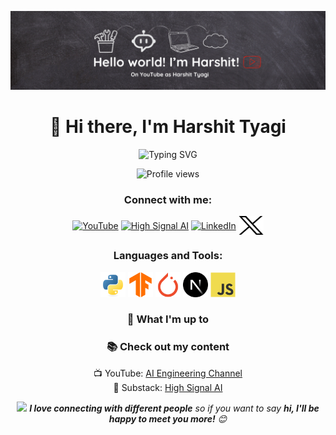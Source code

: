 ![](./github_banner.png)
<h1 align="center">👋 Hi there, I'm Harshit Tyagi</h1>

<p align="center">
  <img src="https://readme-typing-svg.herokuapp.com?font=Fira+Code&pause=1000&color=2986CC&center=true&vCenter=true&width=435&lines=AI+Engineer;Data+Scientist;Open+Source+Enthusiast;Always+learning+new+things" alt="Typing SVG" />
</p>

<p align="center">
  <img src="https://komarev.com/ghpvc/?username=dswharshit&label=Profile%20views&color=0e75b6&style=flat" alt="Profile views" />
</p>

<h3 align="center">Connect with me:</h3>

<p align="center">
  <a href="https://www.youtube.com/channel/UCH-xwLTKQaABNs2QmGxK2bQ" target="_blank"><img align="center" src="https://raw.githubusercontent.com/rahuldkjain/github-profile-readme-generator/master/src/images/icons/Social/youtube.svg" alt="YouTube" height="30" width="40" /></a>
  <a href="https://highsignalai.substack.com/" target="_blank"><img align="center" src="https://raw.githubusercontent.com/simple-icons/simple-icons/develop/icons/substack.svg" alt="High Signal AI" height="30" width="40" /></a>
  <a href="https://linkedin.com/in/tyagiharshit" target="_blank"><img align="center" src="https://raw.githubusercontent.com/rahuldkjain/github-profile-readme-generator/master/src/images/icons/Social/linked-in-alt.svg" alt="LinkedIn" height="30" width="40" /></a>
  <a href="https://x.com/dswharshit" target="_blank"><img align="center" src="https://raw.githubusercontent.com/simple-icons/simple-icons/develop/icons/x.svg" alt="X" height="30" width="40" /></a>
</p>

<h3 align="center">Languages and Tools:</h3>

<p align="center">
  <img src="https://raw.githubusercontent.com/devicons/devicon/master/icons/python/python-original.svg" alt="python" width="40" height="40"/>
  <img src="https://raw.githubusercontent.com/devicons/devicon/master/icons/tensorflow/tensorflow-original.svg" alt="tensorflow" width="40" height="40"/>
  <img src="https://raw.githubusercontent.com/devicons/devicon/master/icons/pytorch/pytorch-original.svg" alt="pytorch" width="40" height="40"/>
  <img src="https://raw.githubusercontent.com/devicons/devicon/master/icons/nextjs/nextjs-original.svg" alt="nextjs" width="40" height="40"/>
  <img src="https://raw.githubusercontent.com/devicons/devicon/master/icons/javascript/javascript-original.svg" alt="javascript" width="40" height="40"/>
</p>

<h3 align="center">🚀 What I'm up to</h3>

<h3 align="center">📚 Check out my content</h3>
<p align="center">
  📺 YouTube: <a href="https://www.youtube.com/channel/UCH-xwLTKQaABNs2QmGxK2bQ" target="_blank">AI Engineering Channel</a><br>
  📝 Substack: <a href="https://highsignalai.substack.com/" target="_blank">High Signal AI</a>
</p>

<p align="center">
  <img src="https://media.giphy.com/media/LnQjpWaON8nhr21vNW/giphy.gif" width="60"> <em><b>I love connecting with different people</b> so if you want to say <b>hi, I'll be happy to meet you more!</b> 😊</em>
</p>
